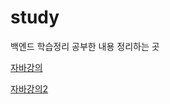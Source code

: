 # study
백엔드 학습정리
공부한 내용 정리하는 곳

[자바강의](https://www.youtube.com/@MasterNKS/featured)


[자바강의2](https://www.youtube.com/@newlec1)

